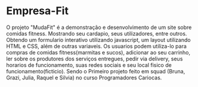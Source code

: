 # Empresa-Fit
O projeto "MudaFit" é a demonstração e desenvolvimento de um site sobre comidas fitness. Mostrando seu cardapio, seus utilizadores, entre outros.
Obtendo um formulario interativo utilizando javascript, um layout utilizando HTML e CSS, além de outras variaveis.
Os usuarios podem utiliza-lo para compras de comidas fitness(marmitas e sucos), adicionar ao seu carrinho, ler sobre os produtores dos serviços entregues, pedir via delivery, seus horarios de funcionamento, suas redes sociais e seu local fisico de funcionamento(ficticio). Sendo o Primeiro projeto feito em squad (Bruna, Grazi, Julia, Raquel e Silvia) no curso Programadores Cariocas.
 

